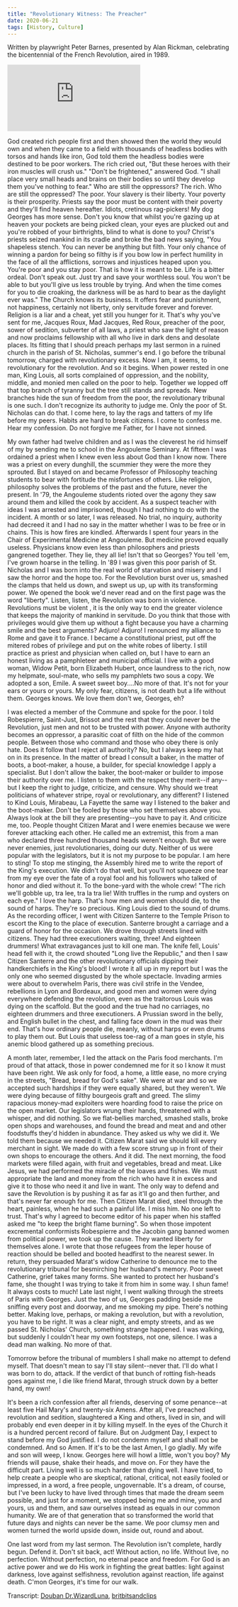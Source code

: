 ```yaml
---
title: "Revolutionary Witness: The Preacher"
date: 2020-06-21
tags: [History, Culture]
---
```


Written by playwright Peter Barnes, presented by Alan Rickman, celebrating the bicentennial of the French Revolution, aired in 1989.

<iframe style={{aspectRatio: 16/9, width: "100%"}} src="https://www.youtube-nocookie.com/embed/nXZqq2smuHs" frameBorder="0" allow="accelerometer; autoplay; encrypted-media; gyroscope; picture-in-picture" allowFullScreen></iframe>

God created rich people first and then showed then the world they would own and when they came to a field with thousands of headless bodies with torsos and hands like iron, God told them the headless bodies were destined to be poor workers. The rich cried out, "But these heroes with their iron muscles will crush us." "Don't be frightened," answered God. "I shall place very small heads and brains on their bodies so until they develop them you've nothing to fear." Who are still the oppressors? The rich. Who are still the oppressed? The poor. Your slavery is their liberty. Your poverty is their prosperity. Priests say the poor must be content with their poverty and they'll find heaven hereafter. Idiots, cretinous rag-pickers! My dog Georges has more sense. Don't you know that whilst you're gazing up at heaven your pockets are being picked clean, your eyes are plucked out and you're robbed of your birthrights, blind to what is done to you? Christ's priests seized mankind in its cradle and broke the bad news saying, "You shapeless stench. You can never be anything but filth. Your only chance of winning a pardon for being so filthy is if you bow low in perfect humility in the face of all the afflictions, sorrows and injustices heaped upon you. You're poor and you stay poor. That is how it is meant to be. Life is a bitter ordeal. Don't speak out. Just try and save your worthless soul. You won't be able to but you'll give us less trouble by trying. And when the time comes for you to die croaking, the darkness will be as hard to bear as the daylight ever was." The Church knows its business. It offers fear and punishment, not happiness, certainly not liberty, only servitude forever and forever. Religion is a liar and a cheat, yet still you hunger for it. That's why you've sent for me, Jacques Roux, Mad Jacques, Red Roux, preacher of the poor, sower of sedition, subverter of all laws, a priest who saw the light of reason and now proclaims fellowship with all who live in dark dens and desolate places. Its fitting that I should preach perhaps my last sermon in a ruined church in the parish of St. Nicholas, summer's end. I go before the tribunal tomorrow, charged with revolutionary excess. Now I am, it seems, to revolutionary for the revolution. And so it begins. When power rested in one man, King Louis, all sorts complained of oppression, and the nobility, middle, and monied men called on the poor to help. Together we lopped off that top branch of tyranny but the tree still stands and spreads. New branches hide the sun of freedom from the poor, the revolutionary tribunal is one such. I don't recognize its authority to judge me. Only the poor of St. Nicholas can do that. I come here, to lay the rags and tatters of my life before my peers. Habits are hard to break citizens. I come to confess me. Hear my confession. Do not forgive me Father, for I have not sinned.

My own father had twelve children and as I was the cleverest he rid himself of my by sending me to school in the Angouleme Seminary. At fifteen I was ordained a priest when I knew even less about God than I know now. There was a priest on every dunghill, the scummier they were the more they sprouted. But I stayed on and became Professor of Philosophy teaching students to bear with fortitude the misfortunes of others. Like religion, philosophy solves the problems of the past and the future, never the present. In '79, the Angouleme students rioted over the agony they saw around them and killed the cook by accident. As a suspect teacher with ideas I was arrested and imprisoned, though I had nothing to do with the incident. A month or so later, I was released. No trial, no inquiry, authority had decreed it and I had no say in the matter whether I was to be free or in chains. This is how fires are kindled. Afterwards I spent four years in the Chair of Experimental Medicine at Angouleme. But medicine proved equally useless. Physicians know even less than philosophers and priests gangrened together. They lie, they all lie! Isn't that so Georges? You tell 'em, I've grown hoarse in the telling. In '89 I was given this poor parish of St. Nicholas and I was born into the real world of starvation and misery and I saw the horror and the hope too. For the Revolution burst over us, smashed the clamps that held us down, and swept us up, up with its transforming power. We opened the book we'd never read and on the first page was the word "liberty". Listen, listen, the Revolution was born in violence. Revolutions must be violent , it is the only way to end the greater violence that keeps the majority of mankind in servitude. Do you think that those with privileges would give them up without a fight because you have a charming smile and the best arguments? Adjuro! Adjuro! I renounced my alliance to Rome and gave it to France. I became a constitutional priest, put off the mitered robes of privilege and put on the white robes of liberty. I still practice as priest and physician when called on, but I have to earn an honest living as a pamphleteer and municipal official. I live with a good woman, Widow Petit, born Elizabeth Hubert, once laundress to the rich, now my helpmate, soul-mate, who sells my pamphlets two sous a copy. We adopted a son, Emile. A sweet sweet boy....No more of that. It's not for your ears or yours or yours. My only fear, citizens, is not death but a life without them. Georges knows. We love them don't we, Georges, eh?

I was elected a member of the Commune and spoke for the poor. I told Robespierre, Saint-Just, Brissot and the rest that they could never be the Revolution, just men and not to be trusted with power. Anyone with authority becomes an oppressor, a parasitic coat of filth on the hide of the common people. Between those who command and those who obey there is only hate. Does it follow that I reject all authority? No, but I always keep my hat on in its presence. In the matter of bread I consult a baker, in the matter of boots, a boot-maker, a house, a builder, for special knowledge I apply a specialist. But I don't allow the baker, the boot-maker or builder to impose their authority over me. I listen to them with the respect they merit--if any--but I keep the right to judge, criticize, and censure. Why should we treat politicians of whatever stripe, royal or revolutionary, any different? I listened to Kind Louis, Mirabeau, La Fayette the same way I listened to the baker and the boot-maker. Don't be fooled by those who set themselves above you. Always look at the bill they are presenting--you have to pay it. And criticize me, too. People thought Citizen Marat and I were enemies because we were forever attacking each other. He called me an extremist, this from a man who declared three hundred thousand heads weren't enough. But we were never enemies, just revolutionaries, doing our duty. Neither of us were popular with the legislators, but it is not my purpose to be popular. I am here to sting! To stop me stinging, the Assembly hired me to write the report of the King's execution. We didn't do that well, but you'll not squeeze one tear from my eye over the fate of a royal fool and his followers who talked of honor and died without it. To the bone-yard with the whole crew! "The rich we'll gobble up, tra lee, tra la tra lie! With truffles in the rump and oysters on each eye." I love the harp. That's how men and women should die, to the sound of harps. They're so precious. King Louis died to the sound of drums. As the recording officer, I went with Citizen Santerre to the Temple Prison to escort the King to the place of execution. Santerre brought a carriage and a guard of honor for the occasion. We drove through streets lined with citizens. They had three executioners waiting, three! And eighteen drummers! What extravagances just to kill one man. The knife fell, Louis' head fell with it, the crowd shouted "Long live the Republic," and then I saw Citizen Santerre and the other revolutionary officials dipping their handkerchiefs in the King's blood! I wrote it all up in my report but I was the only one who seemed disgusted by the whole spectacle. Invading armies were about to overwhelm Paris, there was civil strife in the Vendee, rebellions in Lyon and Bordeaux, and good men and women were dying everywhere defending the revolution, even as the traitorous Louis was dying on the scaffold. But the good and the true had no carriages, no eighteen drummers and three executioners. A Prussian sword in the belly, and English bullet in the chest, and falling face down in the mud was their end. That's how ordinary people die, meanly, without harps or even drums to play them out. But Louis that useless toe-rag of a man goes in style, his anemic blood gathered up as something precious.

A month later, remember, I led the attack on the Paris food merchants. I'm proud of that attack, those in power condemned me for it so I know it must have been right. We ask only for food, a home, a little ease, no more crying in the streets, "Bread, bread for God's sake". We were at war and so we accepted such hardships if they were equally shared, but they weren't. We were dying because of filthy bourgeois graft and greed. The slimy rapacious money-mad exploiters were hoarding food to raise the price on the open market. Our legislators wrung their hands, threatened with a whisper, and did nothing. So we flat-bellies marched, smashed stalls, broke open shops and warehouses, and found the bread and meat and and other foodstuffs they'd hidden in abundance. They asked us why we did it. We told them because we needed it. Citizen Marat said we should kill every merchant in sight. We made do with a few score strung up in front of their own shops to encourage the others. And it did. The next morning, the food markets were filled again, with fruit and vegetables, bread and meat. Like Jesus, we had performed the miracle of the loaves and fishes. We must appropriate the land and money from the rich who have it in excess and give it to those who need it and live in want. The only way to defend and save the Revolution is by pushing it as far as it'll go and then further, and that's never far enough for me. Then Citizen Marat died, steel through the heart, painless, when he had such a painful life. I miss him. No one left to trust. That's why I agreed to become editor of his paper when his staffed asked me "to keep the bright flame burning". So when those impotent excremental conformists Robespierre and the Jacobin gang banned women from political power, we took up the cause. They wanted liberty for themselves alone. I wrote that those refugees from the leper house of reaction should be belled and booted headfirst to the nearest sewer. In return, they persuaded Marat's widow Catherine to denounce me to the revolutionary tribunal for besmirching her husband's memory. Poor sweet Catherine, grief takes many forms. She wanted to protect her husband's fame, she thought I was trying to take it from him in some way. I shun fame! It always costs to much!
Late last night, I went walking through the streets of Paris with Georges. Just the two of us, Georges padding beside me sniffing every post and doorway, and me smoking my pipe. There's nothing better. Making love, perhaps, or making a revolution, but with a revolution, you have to be right. It was a clear night, and empty streets, and as we passed St. Nicholas' Church, something strange happened. I was walking, but suddenly I couldn't hear my own footsteps, not one, silence. I was a dead man walking. No more of that.

Tomorrow before the tribunal of mumblers I shall make no attempt to defend myself. That doesn't mean to say I'll stay silent--never that. I'll do what I was born to do, attack. If the verdict of that bunch of rotting fish-heads goes against me, I die like friend Marat, through struck down by a better hand, my own!

It's been a rich confession after all friends, deserving of some penance--at least five Hail Mary's and twenty-six Amens. After all, I've preached revolution and sedition, slaughtered a King and others, lived in sin, and will probably end even deeper in it by killing myself. In the eyes of the Church it is a hundred percent record of failure. But on Judgment Day, I expect to stand before my God justified. I do not condemn myself and shall not be condemned. And so Amen. If it's to be the last Amen, I go gladly. My wife and son will weep, I know. Georges here will howl a little, won't you boy? My friends will pause, shake their heads, and move on. For they have the difficult part. Living well is so much harder than dying well. I have tried, to help create a people who are skeptical, rational, critical, not easily fooled or impressed, in a word, a free people, ungovernable. It's a dream, of course, but I've been lucky to have lived through times that made the dream seem possible, and just for a moment, we stopped being me and mine, you and yours, us and them, and saw ourselves instead as equals in our common humanity. We are of that generation that so transformed the world that future days and nights can never be the same. We poor clumsy men and women turned the world upside down, inside out, round and about.

One last word from my last sermon. The Revolution isn't complete, hardly begun. Defend it. Don't sit back, act! Without action, no life. Without live, no perfection. Without perfection, no eternal peace and freedom. For God is an active power and we do His work in fighting the great battles: light against darkness, love against selfishness, revolution against reaction, life against death. C'mon Georges, it's time for our walk.



Transcript: [Douban Dr.WizardLuna](https://www.douban.com/note/182293489/), [britbitsandclips](http://britbitsandclips.com/The%20Preacher.htm)